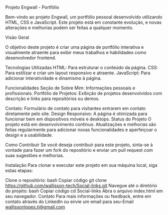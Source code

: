 Projeto Engwall - Portfólio

Bem-vindo ao projeto Engwall, um portfólio pessoal desenvolvido utilizando HTML, CSS e JavaScript. Este projeto está em constante evolução, e novas alterações e melhorias podem ser feitas a qualquer momento.


Visão Geral

O objetivo deste projeto é criar uma página de portfólio interativa e visualmente atraente para exibir meus trabalhos e habilidades como desenvolvedor frontend.


Tecnologias Utilizadas
HTML: Para estruturar o conteúdo da página.
CSS: Para estilizar e criar um layout responsivo e atraente.
JavaScript: Para adicionar interatividade e dinamismo à página.

Funcionalidades
Seção de Sobre Mim: Informações pessoais e profissionais.
Portfólio de Projetos: Exibição de projetos desenvolvidos com descrição e links para repositórios ou demos.

Contato: Formulário de contato para visitantes entrarem em contato diretamente pelo site.
Design Responsivo: A página é otimizada para funcionar bem em dispositivos móveis e desktops.
Status do Projeto
O projeto está em desenvolvimento contínuo. Atualizações e melhorias são feitas regularmente para adicionar novas funcionalidades e aperfeiçoar o design e a usabilidade.

Como Contribuir
Se você deseja contribuir para este projeto, sinta-se à vontade para fazer um fork do repositório e enviar um pull request com suas sugestões e melhorias.


Instalação
Para clonar e executar este projeto em sua máquina local, siga estas etapas:

Clone o repositório:
bash
Copiar código
git clone https://github.com/wallisson-tech/Social-links.git
Navegue até o diretório do projeto:
bash
Copiar código
cd Social-links
Abra o arquivo index.html em seu navegador.
Contato
Para mais informações ou feedback, entre em contato através do LinkedIn ou envie um email para seu-Email wallissonlopes.ti@gmail.com
